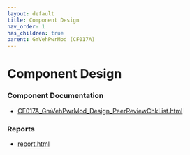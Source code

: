 ```yaml
---
layout: default
title: Component Design
nav_order: 1
has_children: true
parent: GmVehPwrMod (CF017A)
---
```

# Component Design
### Component Documentation

- [CF017A_GmVehPwrMod_Design_PeerReviewChkList.html](Doc/CF017A_GmVehPwrMod_Design_PeerReviewChkList.html)

### Reports

- [report.html](Reports/report.html)


